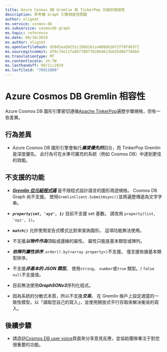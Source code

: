 ```yaml
---
title: Azure Cosmos DB Gremlin 與 TinkerPop 功能的相容性
description: 參考檔 Graph 引擎相容性問題
author: olignat
ms.service: cosmos-db
ms.subservice: cosmosdb-graph
ms.topic: reference
ms.date: 09/10/2019
ms.author: olignat
ms.openlocfilehash: d58d1ea50251c3568161ce008db2672ff0fd6372
ms.sourcegitcommit: d70c74e11fa95f70077620b4613bb35d9bf78484
ms.translationtype: MT
ms.contentlocale: zh-TW
ms.lasthandoff: 09/11/2019
ms.locfileid: "70911008"
---
```

# <a name="azure-cosmos-db-gremlin-compatibility"></a>Azure Cosmos DB Gremlin 相容性
Azure Cosmos DB 圖形引擎密切遵循[Apache TinkerPop](https://tinkerpop.apache.org/docs/current/reference/#graph-traversal-steps)遍歷步驟規格，但有一些差異。

## <a name="behavior-differences"></a>行為差異

* Azure Cosmos DB 圖形引擎會執行***廣度優先的***回合，而 TinkerPop Gremlin 是深度優先。 此行為可在水準可擴充的系統（例如 Cosmos DB）中達到更佳的效能。 

## <a name="unsupported-features"></a>不支援的功能

* ***[Gremlin 位元組程式碼](http://tinkerpop.apache.org/docs/current/tutorials/gremlin-language-variants/)*** 是不限程式設計語言的圖形周遊規格。 Cosmos DB Graph 尚不支援。 使用```GremlinClient.SubmitAsync()```並將遍歷傳遞為文字字串。

* ***```property(set, 'xyz', 1)```*** 目前不支援 set 基數。 請改用 ```property(list, 'xyz', 1)```。

* ***```match()```*** 允許使用宣告式模式比對來查詢圖形。 這項功能無法使用。

* 不支援***以物件作為***頂點或邊緣的屬性。 屬性只能是基本類型或陣列。

* ***依陣列屬性排序***```.order().by(<array property>)```不支援。 僅支援依據基本類型排序。

* 不支援***非基本的 JSON 類型***。 使用```string```、 ```number```或```true``` 類型。/ ```false``` ```null```不支援值。 

* 目前無法使用***GraphSONv3***序列化程式。

* 因為系統的分散式本質，所以不支援***交易***。  在 Gremlin 帳戶上設定適當的一致性模型，以「讀取您自己的寫入」，並使用開放式平行存取來解決衝突的寫入。

## <a name="next-steps"></a>後續步驟
* 請造訪[Cosmos DB user voice](https://feedback.azure.com/forums/263030-azure-cosmos-db)頁面來分享意見反應，並協助團隊專注于對您很重要的功能。
